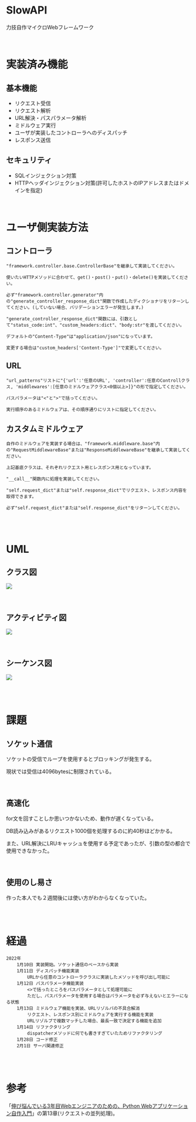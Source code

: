 # SlowAPI

力技自作マイクロWebフレームワーク



<br>

# 実装済み機能

## 基本機能

- リクエスト受信
- リクエスト解析
- URL解決・パスパラメータ解析
- ミドルウェア実行
- ユーザが実装したコントローラへのディスパッチ
- レスポンス送信

## セキュリティ

- SQLインジェクション対策
- HTTPヘッダインジェクション対策(許可したホストのIPアドレスまたはドメインを指定)

<br>

# ユーザ側実装方法

## コントローラ
	"framework.controller.base.ControllerBase"を継承して実装してください。

	使いたいHTTPメソッドに合わせて、get()・post()・put()・delete()を実装してください。

	必ず"framework.controller.generator"内の"generate_controller_response_dict"関数で作成したディクショナリをリターンしてください。(していない場合、バリデーションエラーが発生します。)

	"generate_controller_response_dict"関数には、引数として"status_code:int"、"custom_headers:dict"、"body:str"を渡してください。

	デフォルトの"Content-Type"は"application/json"になっています。

	変更する場合は"custom_headers['Content-Type']"で変更してください。

## URL
	"url_patterns"リストに"{'url':'任意のURL', 'controller':任意のControllクラス, 'middlewares':[任意のミドルウェアクラス<0個以上>]}"の形で指定してください。

	パスパラメータは"<"と">"で括ってください。

	実行順序のあるミドルウェアは、その順序通りにリストに指定してください。

## カスタムミドルウェア
	自作のミドルウェアを実装する場合は、"framework.middleware.base"内の"RequestMiddlewareBase"または"ResponseMiddlewareBase"を継承して実装してください。

	上記基底クラスは、それぞれリクエスト用とレスポンス用となっています。

	"__call__"関数内に処理を実装してください。

	"self.request_dict"または"self.response_dict"でリクエスト、レスポンス内容を取得できます。

	必ず"self.request_dict"または"self.response_dict"をリターンしてください。

<br>
<br>

# UML

## クラス図

![](.gitgub/readme_resources/slowapi-class.drawio.png)

<br>

## アクティビティ図

![](.gitgub/readme_resources/slowapi-activity.drawio.png)

<br>

## シーケンス図
![](.gitgub/readme_resources/slowapi-sequece.drawio.png)

<br>
<br>

# 課題

## ソケット通信

ソケットの受信でループを使用するとブロッキングが発生する。

現状では受信は4096bytesに制限されている。

<br>

## 高速化

for文を回すことしか思いつかないため、動作が遅くなっている。

DB読み込みがあるリクエスト1000個を処理するのに約40秒ほどかかる。

また、URL解決にLRUキャッシュを使用する予定であったが、引数の型の都合で使用できなかった。

<br>

## 使用のし易さ

作った本人でも２週間後には使い方がわからなくなっていた。

<br>
<br>

# 経過

	2022年
		1月10日 実装開始。ソケット通信のベースから実装
		1月11日 ディスパッチ機能実装
			URLから任意のコントローラクラスに実装したメソッドを呼び出し可能に
		1月12日 パスパラメータ機能実装
			<>で括ったところをパスパラメータとして処理可能に
			ただし、パスパラメータを使用する場合はパラメータを必ず与えないとエラーになる状態
		1月13日 ミドルウェア機能を実装、URLリゾルバの不具合解消
			リクエスト、レスポンス別にミドルウェアを実行する機能を実装
			URLリゾルブで複数マッチした場合、最長一致で決定する機能を追加
		1月14日 リファクタリング
			dispatcherメソッドに何でも書きすぎていたためリファクタリング
		1月28日 コード修正
		2月1日 サーバ関連修正

		

<br>
<br>

# 参考

「[伸び悩んでいる3年目Webエンジニアのための、Python Webアプリケーション自作入門](https://zenn.dev/bigen1925/books/introduction-to-web-application-with-python)」の第13章(リクエストの並列処理)。